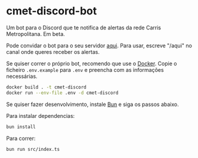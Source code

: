 # cmet-discord-bot
Um bot para o Discord que te notifica de alertas da rede Carris Metropolitana.
Em beta.

Pode convidar o bot para o seu servidor [aqui](https://discord.com/oauth2/authorize?client_id=395958200353947660).
Para usar, escreve "/aqui" no canal onde queres receber os alertas.

Se quiser correr o próprio bot, recomendo que use o [Docker](https://www.docker.com/).
Copie o ficheiro `.env.example` para `.env` e preencha com as informações necessárias.
```bash
docker build . -t cmet-discord
docker run --env-file .env -d cmet-discord
```


Se quiser fazer desenvolvimento, instale [Bun](https://bun.sh/) e siga os passos abaixo.

Para instalar dependencias:
```bash
bun install
```

Para correr:
```bash
bun run src/index.ts
```

